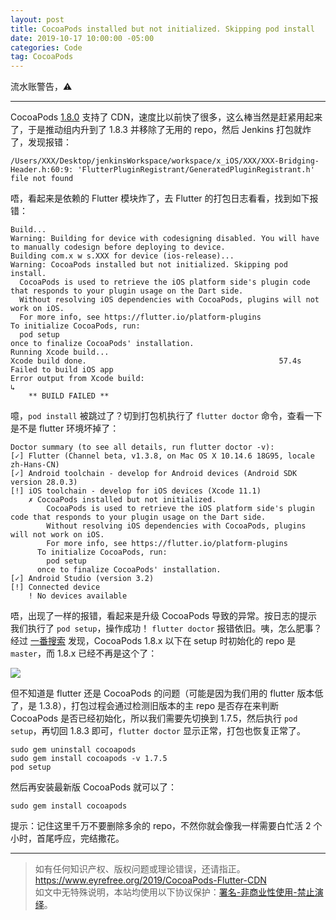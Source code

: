 ```yaml
---
layout: post
title: CocoaPods installed but not initialized. Skipping pod install
date: 2019-10-17 10:00:00 -05:00
categories: Code
tag: CocoaPods
---
```


流水账警告，⚠️

---

CocoaPods [1.8.0](http://blog.cocoapods.org/CocoaPods-1.8.0-beta/) 支持了 CDN，速度比以前快了很多，这么棒当然是赶紧用起来了，于是推动组内升到了 1.8.3 并移除了无用的 repo，然后 Jenkins 打包就炸了，发现报错：

```
/Users/XXX/Desktop/jenkinsWorkspace/workspace/x_iOS/XXX/XXX-Bridging-Header.h:60:9: 'FlutterPluginRegistrant/GeneratedPluginRegistrant.h' file not found
```

唔，看起来是依赖的 Flutter 模块炸了，去 Flutter 的打包日志看看，找到如下报错：

```
Build...
Warning: Building for device with codesigning disabled. You will have to manually codesign before deploying to device.
Building com.x w s.XXX for device (ios-release)...
Warning: CocoaPods installed but not initialized. Skipping pod install.
  CocoaPods is used to retrieve the iOS platform side's plugin code that responds to your plugin usage on the Dart side.
  Without resolving iOS dependencies with CocoaPods, plugins will not work on iOS.
  For more info, see https://flutter.io/platform-plugins
To initialize CocoaPods, run:
  pod setup
once to finalize CocoaPods' installation.
Running Xcode build...                                          
Xcode build done.                                           57.4s
Failed to build iOS app
Error output from Xcode build:
↳
    ** BUILD FAILED **
```

噫，`pod install` 被跳过了？切到打包机执行了 `flutter doctor` 命令，查看一下是不是 flutter 环境坏掉了：

```
Doctor summary (to see all details, run flutter doctor -v):
[✓] Flutter (Channel beta, v1.3.8, on Mac OS X 10.14.6 18G95, locale zh-Hans-CN)
[✓] Android toolchain - develop for Android devices (Android SDK version 28.0.3)
[!] iOS toolchain - develop for iOS devices (Xcode 11.1)
    ✗ CocoaPods installed but not initialized.
        CocoaPods is used to retrieve the iOS platform side's plugin code that responds to your plugin usage on the Dart side.
        Without resolving iOS dependencies with CocoaPods, plugins will not work on iOS.
        For more info, see https://flutter.io/platform-plugins
      To initialize CocoaPods, run:
        pod setup
      once to finalize CocoaPods' installation.
[✓] Android Studio (version 3.2)
[!] Connected device
    ! No devices available
```

唔，出现了一样的报错，看起来是升级 CocoaPods 导致的异常。按日志的提示我们执行了 `pod setup`，操作成功！ `flutter doctor` 报错依旧。咦，怎么肥事？经过 [一番搜索](https://github.com/flutter/flutter/issues/41291) 发现，CocoaPods 1.8.x 以下在 setup 时初始化的 repo 是 `master`，而 1.8.x 已经不再是这个了：

![](/images/2019/CocoaPods-Flutter-CDN/1.png)

但不知道是 flutter 还是 CocoaPods 的问题（可能是因为我们用的 flutter 版本低了，是 1.3.8），打包过程会通过检测旧版本的主 repo 是否存在来判断 CocoaPods 是否已经初始化，所以我们需要先切换到 1.7.5，然后执行 `pod setup`，再切回 1.8.3 即可，`flutter doctor` 显示正常，打包也恢复正常了。

```
sudo gem uninstall cocoapods
sudo gem install cocoapods -v 1.7.5
pod setup
```

然后再安装最新版 CocoaPods 就可以了：

```
sudo gem install cocoapods
```

提示：记住这里千万不要删除多余的 repo，不然你就会像我一样需要白忙活 2 个小时，首尾呼应，完结撒花。

---

> 如有任何知识产权、版权问题或理论错误，还请指正。   
> https://www.eyrefree.org/2019/CocoaPods-Flutter-CDN   
> 如文中无特殊说明，本站均使用以下协议保护：[署名-非商业性使用-禁止演绎](http://creativecommons.org/licenses/by-nc-nd/3.0/cn/)。   
